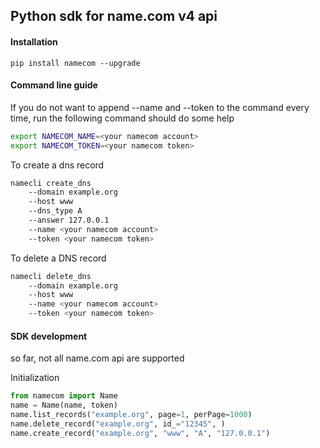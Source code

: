 ## Python sdk for name.com v4 api


#### Installation
```
pip install namecom --upgrade
``` 


#### Command line guide

If you do not want to append --name and --token to the command every time, run the following command should do some help
```bash
export NAMECOM_NAME=<your namecom account>
export NAMECOM_TOKEN=<your namecom token>
```


To create a dns record
```bash
namecli create_dns 
    --domain example.org
    --host www
    --dns_type A
    --answer 127.0.0.1
    --name <your namecom account>
    --token <your namecom token>
```

To delete a DNS record
```bash
namecli delete_dns 
    --domain example.org
    --host www
    --name <your namecom account>
    --token <your namecom token>
```


#### SDK development

so far, not all name.com api are supported

Initialization
```python
from namecom import Name
name = Name(name, token)
name.list_records("example.org", page=1, perPage=1000)
name.delete_record("example.org", id_="12345", )
name.create_record("example.org", "www", "A", "127.0.0.1")
```

